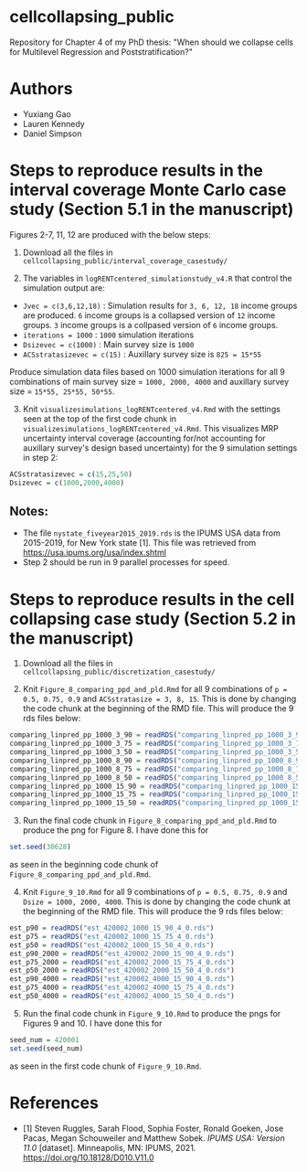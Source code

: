 # cellcollapsing_public
Repository for Chapter 4 of my PhD thesis: "When should we collapse cells for Multilevel Regression and Poststratification?"

# Authors
- Yuxiang Gao
- Lauren Kennedy
- Daniel Simpson

# Steps to reproduce results in the interval coverage Monte Carlo case study (Section 5.1 in the manuscript)

Figures 2-7, 11, 12 are produced with the below steps:

1. Download all the files in ```cellcollapsing_public/interval_coverage_casestudy/```

2. The variables in ```logRENTcentered_simulationstudy_v4.R``` that control the simulation output are:

- ```Jvec = c(3,6,12,18)``` : Simulation results for ```3, 6, 12, 18``` income groups are produced. ```6``` income groups is a collapsed version of ```12``` income groups. ```3``` income groups is a collpased version of ```6``` income groups.
- ```iterations = 1000``` : ```1000``` simulation iterations
- ```Dsizevec = c(1000)``` : Main survey size is ```1000```
- ```ACSstratasizevec = c(15)``` : Auxillary survey size is ```825 = 15*55```

  
Produce simulation data files based on 1000 simulation iterations for all 9 combinations of main survey size = ```1000, 2000, 4000``` and auxillary survey size = ```15*55, 25*55, 50*55```.

3. Knit ```visualizesimulations_logRENTcentered_v4.Rmd``` with the settings seen at the top of the first code chunk in ```visualizesimulations_logRENTcentered_v4.Rmd```. This visualizes MRP uncertainty interval coverage (accounting for/not accounting for auxillary survey's design based uncertainty) for the 9 simulation settings in step 2:

```r
ACSstratasizevec = c(15,25,50)
Dsizevec = c(1000,2000,4000)
```

## Notes:

- The file ```nystate_fiveyear2015_2019.rds``` is the IPUMS USA data from 2015-2019, for New York state [1]. This file was retrieved from https://usa.ipums.org/usa/index.shtml
- Step 2 should be run in 9 parallel processes for speed. 

# Steps to reproduce results in the cell collapsing case study (Section 5.2 in the manuscript)

1. Download all the files in ```cellcollapsing_public/discretization_casestudy/```

2. Knit ```Figure_8_comparing_ppd_and_pld.Rmd``` for all 9 combinations of ```p = 0.5, 0.75, 0.9``` and ```ACSstratasize = 3, 8, 15```. This is done by changing the code chunk at the beginning of the RMD file. This will produce the 9 rds files below:

```r
comparing_linpred_pp_1000_3_90 = readRDS("comparing_linpred_pp_1000_3_90.rds")
comparing_linpred_pp_1000_3_75 = readRDS("comparing_linpred_pp_1000_3_75.rds")
comparing_linpred_pp_1000_3_50 = readRDS("comparing_linpred_pp_1000_3_50.rds")
comparing_linpred_pp_1000_8_90 = readRDS("comparing_linpred_pp_1000_8_90.rds")
comparing_linpred_pp_1000_8_75 = readRDS("comparing_linpred_pp_1000_8_75.rds")
comparing_linpred_pp_1000_8_50 = readRDS("comparing_linpred_pp_1000_8_50.rds")
comparing_linpred_pp_1000_15_90 = readRDS("comparing_linpred_pp_1000_15_90.rds")
comparing_linpred_pp_1000_15_75 = readRDS("comparing_linpred_pp_1000_15_75.rds")
comparing_linpred_pp_1000_15_50 = readRDS("comparing_linpred_pp_1000_15_50.rds")
```

3. Run the final code chunk in ```Figure_8_comparing_ppd_and_pld.Rmd``` to produce the png for Figure 8. I have done this for

```r
set.seed(30628)
```

as seen in the beginning code chunk of ```Figure_8_comparing_ppd_and_pld.Rmd```.

4. Knit ```Figure_9_10.Rmd``` for all 9 combinations of ```p = 0.5, 0.75, 0.9``` and ```Dsize = 1000, 2000, 4000```. This is done by changing the code chunk at the beginning of the RMD file. This will produce the 9 rds files below:

```r
est_p90 = readRDS("est_420002_1000_15_90_4_0.rds")
est_p75 = readRDS("est_420002_1000_15_75_4_0.rds")
est_p50 = readRDS("est_420002_1000_15_50_4_0.rds")
est_p90_2000 = readRDS("est_420002_2000_15_90_4_0.rds")
est_p75_2000 = readRDS("est_420002_2000_15_75_4_0.rds")
est_p50_2000 = readRDS("est_420002_2000_15_50_4_0.rds")
est_p90_4000 = readRDS("est_420002_4000_15_90_4_0.rds")
est_p75_4000 = readRDS("est_420002_4000_15_75_4_0.rds")
est_p50_4000 = readRDS("est_420002_4000_15_50_4_0.rds")
```

5. Run the final code chunk in ```Figure_9_10.Rmd``` to produce the pngs for Figures 9 and 10. I have done this for 

```r
seed_num = 420001
set.seed(seed_num)
```

as seen in the first code chunk of ```Figure_9_10.Rmd```.

# References

- [1] Steven Ruggles, Sarah Flood, Sophia Foster, Ronald Goeken, Jose Pacas, Megan Schouweiler and Matthew Sobek. *IPUMS USA: Version 11.0* [dataset]. Minneapolis, MN: IPUMS, 2021. https://doi.org/10.18128/D010.V11.0

